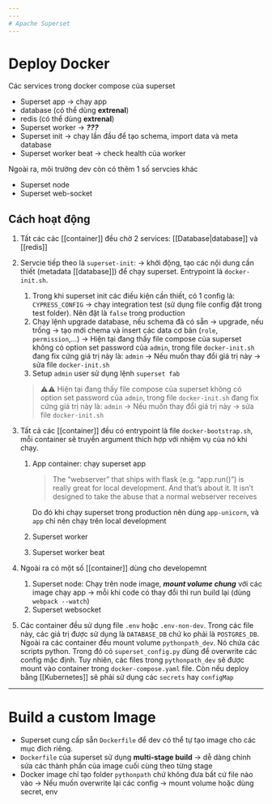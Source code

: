 ```yaml
---
---
# Apache Superset
---
```

# Deploy Docker

Các services trong docker compose của superset
- Superset app -> chạy app
- database (có thể dùng **extrenal**)
- redis (có thể dùng **extrenal**)
- Superset worker -> ***???***
- Superset init -> chạy lần đầu để tạo schema, import data và meta database
- Superset worker beat -> check health của worker

Ngoài ra, môi trường dev còn có thêm 1 số servcies khác
- Superset node
- Superset web-socket

## Cách hoạt động

1. Tất các các [[container]] đều chờ 2 services: [[Database|database]] và [[redis]]
2. Servcie tiếp theo là `superset-init`: -> khởi động, tạo các nội dung cần thiết (metadata [[database]]) để chạy superset. Entrypoint là `docker-init.sh`.
	1. Trong khi superset init các điều kiện cần thiết, có 1 config là: `CYPRESS_CONFIG` -> chạy integration test (sử dụng file config đặt trong test folder). Nên đặt là `false` trong production
	2. Chạy lệnh upgrade database, nếu schema đã có sẵn -> upgrade, nếu trống -> tạo mới chema và insert các data cơ bản (`role`, `permission`,...)
	-> Hiện tại đang thấy file compose của superset không có option set password của `admin`, trong file `docker-init.sh` đang fix cứng giá trị này là: `admin` -> Nếu muốn thay đổi giá trị này -> sửa file `docker-init.sh`
	3. Setup `admin` user sử dụng lệnh `superset fab`
	> ⚠️⚠️ Hiện tại đang thấy file compose của superset không có option set password của `admin`, trong file `docker-init.sh` đang fix cứng giá trị này là: `admin` -> Nếu muốn thay đổi giá trị này -> sửa file `docker-init.sh`

3. Tất cả các [[container]] đều có entrypoint là file `docker-bootstrap.sh`, mỗi container sẽ truyền argument thích hợp với nhiệm vụ của nó khi chạy.
	1. App container: chạy superset app
		> The “webserver” that ships with flask (e.g. “app.run()”) is really great for local development. And that’s about it. It isn’t designed to take the abuse that a normal webserver receives

		Do đó khi chạy superset trong production nên dùng `app-unicorn`, và `app` chỉ nên chạy trên local development
	2. Superset worker
	3. Superset worker beat
4. Ngoài ra có một số [[container]] dùng cho developemnt
	1. Superset node: Chạy trên node image, ***mount volume chung*** với các image chạy app -> mỗi khi code có thay đổi thì run build lại (dùng `webpack --watch`)
	2. Superset websocket
3. Các container đều sử dụng file `.env` hoặc `.env-non-dev`. Trong các file này, các giá trị được sử dụng là `DATABASE_DB` chứ ko phải là `POSTGRES_DB`. Ngoài ra các container đều mount volume `pythonpath_dev`. Nó chứa các scripts python. Trong đó có `superset_config.py` dùng để overwrite các config mặc định. Tuy nhiên, các files trong `pythonpath_dev` sẽ được mount vào container trong `docker-compose.yaml` file. Còn nếu deploy bằng [[Kubernetes]] sẽ phải sử dụng các `secrets` hay `configMap`
---
# Build a custom Image
- Superset cung cấp sẵn `Dockerfile` để dev có thể tự tạo image cho các mục đích riêng.
- `Dockerfile` của superset sử dụng **multi-stage build** -> dễ dàng chỉnh sửa các thành phần của image cuối cùng theo từng stage
- Docker image chỉ tạo folder `pythonpath` chứ không đưa bất cứ file nào vào -> Nếu muốn overwrite lại các config -> mount volume hoặc dùng secret, env